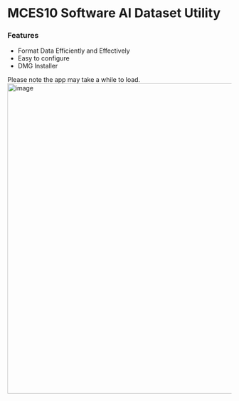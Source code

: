 # **MCES10 Software AI Dataset Utility**

### Features
- Format Data Efficiently and Effectively
- Easy to configure
- DMG Installer

Please note the app may take a while to load.
<img width="985" height="697" alt="image" src="https://github.com/user-attachments/assets/b4c5b127-8b47-41dd-b4b1-c76ccb038d23" />
